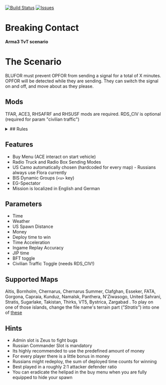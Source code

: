 [![Build Status](https://travis-ci.org/gruppe-adler/TvT_BreakingContact.Stratis.svg)](https://travis-ci.org/gruppe-adler/TvT_BreakingContact.Stratis)
[![Issues](https://img.shields.io/github/issues/gruppe-adler/TvT_BreakingContact.Stratis.svg)](https://github.com/gruppe-adler/TvT_BreakingContact.Stratis/issues)

# Breaking Contact

**Arma3 TvT scenario**

# The Scenario

BLUFOR must prevent OPFOR from sending a signal for a total of X minutes.
OPFOR will be detected while they are sending. 
They can switch the signal on and off, and move about as they please.

## Mods

TFAR, ACE3, RHSAFRF and RHSUSF mods are required. RDS\_CIV is optional (required for param "civilian traffic")



<details> 
  <summary>## Rules</summary>
   no respawn, 
   spectator, 
   no play area restrictions,  
   no scopes, 
   basic medical, 
   fixed loadout, 
   quick start, 
   dynamic spawn position
</details>

## Features
* Buy Menu (ACE interact on start vehicle)
* Radio Truck and Radio Box Sending Modes
* US Camo automatically chosen (hardcoded for every map) - Russians always use Flora currently
* BIS Dynamic Groups (`<u>` key)
* EG-Spectator
* Mission is localized in English and German

## Parameters
* Time 
* Weather
* US Spawn Distance
* Money
* Deploy time to win
* Time Acceleration
* Ingame Replay Accuracy
* JIP time
* BFT toggle
* Civilian Traffic Toggle (needs RDS\_CIV!)
 
## Supported Maps

Altis, Bornholm, Chernarus, Chernarus Summer, Clafghan, Esseker, FATA, Gorgona, Capraia, Kunduz, Namalsk, Panthera, N'Ziwasogo, United Sahrani, Stratis, Sugarlake, Takistan, Thirks, VT5, Bystrica, Zargabad . 
To play on one of those islands, change the file name's terrain part (_"Stratis"_) into one of [these](compatibleIslands.txt)

## Hints
* Admin slot is Zeus to fight bugs
* Russian Commander Slot is mandatory 
* Its highly recommended to use the predefined amount of money
* For every player there is a little bonus in money
* Russians might redeploy, the sum of deployed time counts for winning
* Best played in a roughly 2:1 attacker defender ratio
* You can eradicate the helipad in the buy menu when you are fully equipped to hide your spawn

